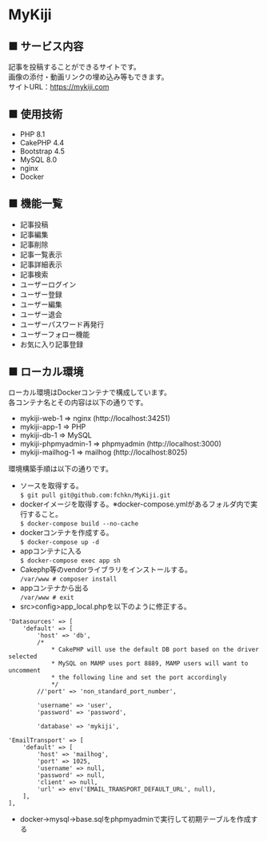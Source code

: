 # MyKiji

## ■ サービス内容
記事を投稿することができるサイトです。<br>
画像の添付・動画リンクの埋め込み等もできます。<br>
サイトURL：https://mykiji.com

## ■ 使用技術
- PHP 8.1
- CakePHP 4.4
- Bootstrap 4.5
- MySQL 8.0
- nginx
- Docker

## ■ 機能一覧
- 記事投稿
- 記事編集
- 記事削除
- 記事一覧表示
- 記事詳細表示
- 記事検索
- ユーザーログイン
- ユーザー登録
- ユーザー編集
- ユーザー退会
- ユーザーパスワード再発行
- ユーザーフォロー機能
- お気に入り記事登録

## ■ ローカル環境
ローカル環境はDockerコンテナで構成しています。<br>
各コンテナ名とその内容は以下の通りです。
- mykiji-web-1 ⇒ nginx (http://localhost:34251)
- mykiji-app-1 ⇒ PHP
- mykiji-db-1 ⇒ MySQL
- mykiji-phpmyadmin-1 ⇒ phpmyadmin (http://localhost:3000)
- mykiji-mailhog-1 ⇒ mailhog (http://localhost:8025)

環境構築手順は以下の通りです。
- ソースを取得する。<br>
`$ git pull git@github.com:fchkn/MyKiji.git`
- dockerイメージを取得する。※docker-compose.ymlがあるフォルダ内で実行すること。<br>
`$ docker-compose build --no-cache`
- dockerコンテナを作成する。<br>
`$ docker-compose up -d`
- appコンテナに入る<br>
`$ docker-compose exec app sh`
- Cakephp等のvendorライブラリをインストールする。<br>
`/var/www # composer install`
- appコンテナから出る<br>
`/var/www # exit`
- src>config>app_local.phpを以下のように修正する。
```
'Datasources' => [
    'default' => [
        'host' => 'db',
        /*
            * CakePHP will use the default DB port based on the driver selected
            * MySQL on MAMP uses port 8889, MAMP users will want to uncomment
            * the following line and set the port accordingly
            */
        //'port' => 'non_standard_port_number',

        'username' => 'user',
        'password' => 'password',

        'database' => 'mykiji',
```
```
'EmailTransport' => [
    'default' => [
        'host' => 'mailhog',
        'port' => 1025,
        'username' => null,
        'password' => null,
        'client' => null,
        'url' => env('EMAIL_TRANSPORT_DEFAULT_URL', null),
    ],
],
```
- docker->mysql->base.sqlをphpmyadminで実行して初期テーブルを作成する<br>
